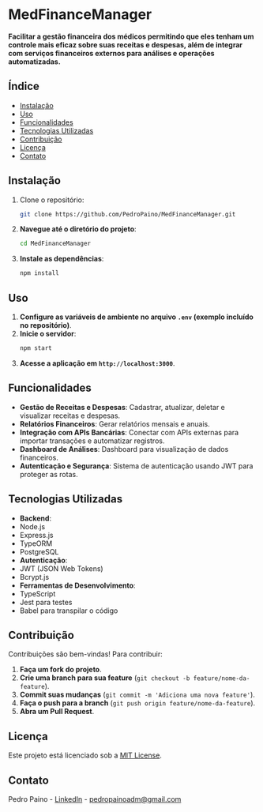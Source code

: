 # MedFinanceManager

**Facilitar a gestão financeira dos médicos permitindo que eles tenham um controle mais eficaz sobre suas receitas e despesas, além de integrar com serviços financeiros externos para análises e operações automatizadas.**

## Índice

- [Instalação](#instalação)
- [Uso](#uso)
- [Funcionalidades](#funcionalidades)
- [Tecnologias Utilizadas](#tecnologias-utilizadas)
- [Contribuição](#contribuição)
- [Licença](#licença)
- [Contato](#contato)

## Instalação

1. Clone o repositório:
   ```bash
   git clone https://github.com/PedroPaino/MedFinanceManager.git

2. **Navegue até o diretório do projeto**:
   ```bash
   cd MedFinanceManager

3. **Instale as dependências**:
   ```bash
   npm install


## Uso

1. **Configure as variáveis de ambiente no arquivo `.env` (exemplo incluído no repositório)**.
2. **Inicie o servidor**:
    ```bash
    npm start

3. **Acesse a aplicação em `http://localhost:3000`**.

## Funcionalidades

- **Gestão de Receitas e Despesas**: Cadastrar, atualizar, deletar e visualizar receitas e despesas.
- **Relatórios Financeiros**: Gerar relatórios mensais e anuais.
- **Integração com APIs Bancárias**: Conectar com APIs externas para importar transações e automatizar registros.
- **Dashboard de Análises**: Dashboard para visualização de dados financeiros.
- **Autenticação e Segurança**: Sistema de autenticação usando JWT para proteger as rotas.

## Tecnologias Utilizadas

- **Backend**:
- Node.js
- Express.js
- TypeORM
- PostgreSQL
- **Autenticação**:
- JWT (JSON Web Tokens)
- Bcrypt.js
- **Ferramentas de Desenvolvimento**:
- TypeScript
- Jest para testes
- Babel para transpilar o código

## Contribuição

Contribuições são bem-vindas! Para contribuir:

1. **Faça um fork do projeto**.
2. **Crie uma branch para sua feature** (`git checkout -b feature/nome-da-feature`).
3. **Commit suas mudanças** (`git commit -m 'Adiciona uma nova feature'`).
4. **Faça o push para a branch** (`git push origin feature/nome-da-feature`).
5. **Abra um Pull Request**.

## Licença

Este projeto está licenciado sob a [MIT License](LICENSE).

## Contato

Pedro Paino - [LinkedIn](https://www.linkedin.com/in/pedropaino) - pedropainoadm@gmail.com

